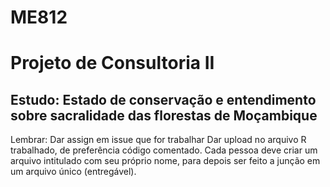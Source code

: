 # ME812

# Projeto de Consultoria II
## Estudo: Estado de conservação e entendimento sobre sacralidade das florestas de Moçambique

Lembrar: Dar assign em issue que for trabalhar
Dar upload no arquivo R trabalhado, de preferência código comentado. Cada pessoa deve criar um arquivo intitulado com seu próprio nome, para depois ser feito a junção em um arquivo único (entregável).

